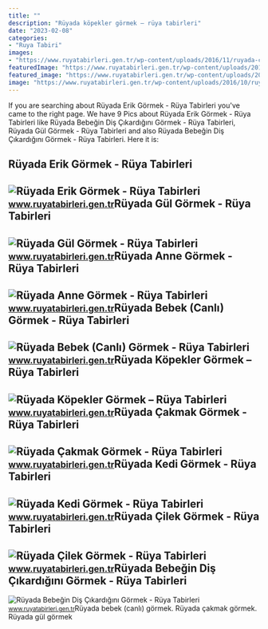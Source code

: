```yaml
---
title: ""
description: "Rüyada köpekler görmek – rüya tabirleri"
date: "2023-02-08"
categories:
- "Ruya Tabiri"
images:
- "https://www.ruyatabirleri.gen.tr/wp-content/uploads/2016/11/ruyada-cakmak-gormek.jpeg"
featuredImage: "https://www.ruyatabirleri.gen.tr/wp-content/uploads/2016/10/ruyada-kopekler-gormek-825x510.jpeg"
featured_image: "https://www.ruyatabirleri.gen.tr/wp-content/uploads/2016/09/ruyada-bebegin-dis-cikardigini-gormek.jpg"
image: "https://www.ruyatabirleri.gen.tr/wp-content/uploads/2016/10/ruyada-kopekler-gormek-825x510.jpeg"
---
```


If you are searching about Rüyada Erik Görmek - Rüya Tabirleri you've came to the right page. We have 9 Pics about Rüyada Erik Görmek - Rüya Tabirleri like Rüyada Bebeğin Diş Çıkardığını Görmek - Rüya Tabirleri, Rüyada Gül Görmek - Rüya Tabirleri and also Rüyada Bebeğin Diş Çıkardığını Görmek - Rüya Tabirleri. Here it is:

Rüyada Erik Görmek - Rüya Tabirleri
-----------------------------------

 ![Rüyada Erik Görmek - Rüya Tabirleri](https://www.ruyatabirleri.gen.tr/wp-content/uploads/2016/10/ruyada-erik-gormek.jpeg) <small>www.ruyatabirleri.gen.tr</small>Rüyada Gül Görmek - Rüya Tabirleri
----------------------------------

 ![Rüyada Gül Görmek - Rüya Tabirleri](https://www.ruyatabirleri.gen.tr/wp-content/uploads/2016/10/ruyada-gul-gormek-825x510.jpeg) <small>www.ruyatabirleri.gen.tr</small>Rüyada Anne Görmek - Rüya Tabirleri
-----------------------------------

 ![Rüyada Anne Görmek - Rüya Tabirleri](https://www.ruyatabirleri.gen.tr/wp-content/uploads/2016/10/ruyada-anne-gormek-825x510.jpeg) <small>www.ruyatabirleri.gen.tr</small>Rüyada Bebek (Canlı) Görmek - Rüya Tabirleri
--------------------------------------------

 ![Rüyada Bebek (Canlı) Görmek - Rüya Tabirleri](https://www.ruyatabirleri.gen.tr/wp-content/uploads/2016/12/ruyada-bebek-gormek.jpeg) <small>www.ruyatabirleri.gen.tr</small>Rüyada Köpekler Görmek – Rüya Tabirleri
---------------------------------------

 ![Rüyada Köpekler Görmek – Rüya Tabirleri](https://www.ruyatabirleri.gen.tr/wp-content/uploads/2016/10/ruyada-kopekler-gormek-825x510.jpeg) <small>www.ruyatabirleri.gen.tr</small>Rüyada Çakmak Görmek - Rüya Tabirleri
-------------------------------------

 ![Rüyada Çakmak Görmek - Rüya Tabirleri](https://www.ruyatabirleri.gen.tr/wp-content/uploads/2016/11/ruyada-cakmak-gormek.jpeg) <small>www.ruyatabirleri.gen.tr</small>Rüyada Kedi Görmek - Rüya Tabirleri
-----------------------------------

 ![Rüyada Kedi Görmek - Rüya Tabirleri](https://www.ruyatabirleri.gen.tr/wp-content/uploads/2016/11/ruyada-kedi-gormek.jpg) <small>www.ruyatabirleri.gen.tr</small>Rüyada Çilek Görmek - Rüya Tabirleri
------------------------------------

 ![Rüyada Çilek Görmek - Rüya Tabirleri](https://www.ruyatabirleri.gen.tr/wp-content/uploads/2016/12/ruyada-cilek-gormek-825x510.jpeg) <small>www.ruyatabirleri.gen.tr</small>Rüyada Bebeğin Diş Çıkardığını Görmek - Rüya Tabirleri
------------------------------------------------------

 ![Rüyada Bebeğin Diş Çıkardığını Görmek - Rüya Tabirleri](https://www.ruyatabirleri.gen.tr/wp-content/uploads/2016/09/ruyada-bebegin-dis-cikardigini-gormek.jpg) <small>www.ruyatabirleri.gen.tr</small>Rüyada bebek (canlı) görmek. Rüyada çakmak görmek. Rüyada gül görmek
